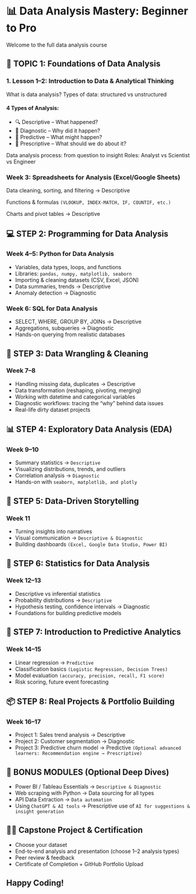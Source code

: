 # 📊 Data Analysis Mastery: Beginner to Pro
Welcome to the full data analysis course

## 🧱 TOPIC 1: Foundations of Data Analysis
### 1. Lesson 1–2: Introduction to Data & Analytical Thinking
What is data analysis?
Types of data: structured vs unstructured
#### 4 Types of Analysis:
- 🔍 Descriptive – What happened?
- 🧭 Diagnostic – Why did it happen?
- 🔮 Predictive – What might happen?
- 🧠 Prescriptive – What should we do about it?


Data analysis process: from question to insight
Roles: Analyst vs Scientist vs Engineer

### Week 3: Spreadsheets for Analysis (Excel/Google Sheets)
Data cleaning, sorting, and filtering → Descriptive

Functions & formulas ```(VLOOKUP, INDEX-MATCH, IF, COUNTIF, etc.)```

Charts and pivot tables → Descriptive

## 💻 STEP 2: Programming for Data Analysis
### Week 4–5: Python for Data Analysis
- Variables, data types, loops, and functions
- Libraries: ``` pandas, numpy, matplotlib, seaborn ```
- Importing & cleaning datasets (CSV, Excel, JSON)
- Data summaries, trends → Descriptive
- Anomaly detection → Diagnostic

### Week 6: SQL for Data Analysis
- SELECT, WHERE, GROUP BY, JOINs → Descriptive
- Aggregations, subqueries → Diagnostic
- Hands-on querying from realistic databases

## 📐 STEP 3: Data Wrangling & Cleaning
### Week 7–8
- Handling missing data, duplicates → Descriptive
- Data transformation (reshaping, pivoting, merging)
- Working with datetime and categorical variables
- Diagnostic workflows: tracing the “why” behind data issues
- Real-life dirty dataset projects


## 📊 STEP 4: Exploratory Data Analysis (EDA)
### Week 9–10
- Summary statistics → ```Descriptive```
- Visualizing distributions, trends, and outliers
- Correlation analysis → ```Diagnostic```
- Hands-on with ```seaborn, matplotlib, and plotly```

## 🧠 STEP 5: Data-Driven Storytelling
### Week 11
- Turning insights into narratives
- Visual communication → ```Descriptive & Diagnostic```
- Building dashboards ```(Excel, Google Data Studio, Power BI)```

## 🧮 STEP 6: Statistics for Data Analysis
### Week 12–13
- Descriptive vs inferential statistics
- Probability distributions → ```Descriptive```
- Hypothesis testing, confidence intervals → Diagnostic
- Foundations for building predictive models

## 🧠 STEP 7: Introduction to Predictive Analytics
### Week 14–15
- Linear regression → ```Predictive```
- Classification basics ```(Logistic Regression, Decision Trees)```
- Model evaluation ```(accuracy, precision, recall, F1 score)```
- Risk scoring, future event forecasting

## 📦 STEP 8: Real Projects & Portfolio Building
### Week 16–17
- Project 1: Sales trend analysis → Descriptive
- Project 2: Customer segmentation → Diagnostic
- Project 3: Predictive churn model → Predictive
```(Optional advanced learners: Recommendation engine → Prescriptive)```



## 🧰 BONUS MODULES (Optional Deep Dives)
- Power BI / Tableau Essentials → ```Descriptive & Diagnostic```
- Web scraping with Python → Data sourcing for all types
- API Data Extraction → ```Data automation```
- Using ```ChatGPT & AI tools``` → Prescriptive use of ``AI for suggestions & insight generation``


## 🧑‍💻 Capstone Project & Certification
- Choose your dataset
- End-to-end analysis and presentation (choose 1–2 analysis types)
- Peer review & feedback
- Certificate of Completion + GitHub Portfolio Upload


## Happy Coding!
